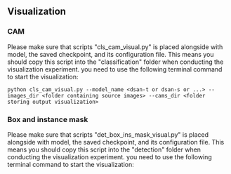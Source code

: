 ## Visualization
### CAM
Please make sure that scripts "cls_cam_visual.py" is placed alongside with model, the saved checkpoint, and its configuration file. This means you should copy this script into the "classification" folder when conducting the visualization experiment. you need to use the following terminal command to start the visualization:
```
python cls_cam_visual.py --model_name <dsan-t or dsan-s or ...> --images_dir <folder containing source images> --cams_dir <folder storing output visualization>
```

### Box and instance mask
Please make sure that scripts "det_box_ins_mask_visual.py" is placed alongside with model, the saved checkpoint, and its configuration file. This means you should copy this script into the "detection" folder when conducting the visualization experiment. you need to use the following terminal command to start the visualization:
```
```
